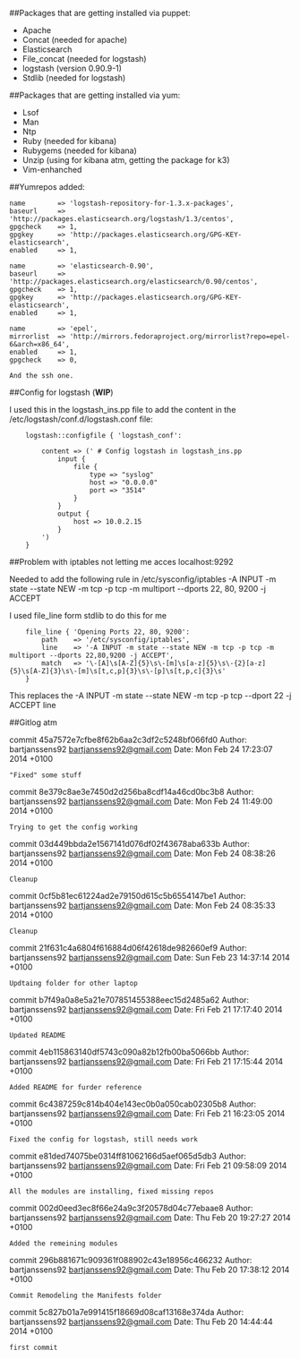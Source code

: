 ##Packages that are getting installed via puppet:

 - Apache
 - Concat 		(needed for apache)
 - Elasticsearch
 - File_concat 	(needed for logstash)
 - logstash     (version 0.90.9-1)
 - Stdlib 		(needed for logstash)

##Packages that are getting installed via yum:

 - Lsof
 - Man
 - Ntp
 - Ruby			(needed for kibana)
 - Rubygems		(needed for kibana)
 - Unzip        (using for kibana atm, getting the package for k3)
 - Vim-enhanched

##Yumrepos added:

	name 		=> 'logstash-repository-for-1.3.x-packages',
 	baseurl 	=> 'http://packages.elasticsearch.org/logstash/1.3/centos',
 	gpgcheck 	=> 1,
 	gpgkey 		=> 'http://packages.elasticsearch.org/GPG-KEY-elasticsearch',
 	enabled 	=> 1,

	name		=> 'elasticsearch-0.90',
	baseurl		=> 'http://packages.elasticsearch.org/elasticsearch/0.90/centos',
	gpgcheck	=> 1,
	gpgkey		=> 'http://packages.elasticsearch.org/GPG-KEY-elasticsearch',
	enabled		=> 1,

	name		=> 'epel',
	mirrorlist	=> 'http://mirrors.fedoraproject.org/mirrorlist?repo=epel-6&arch=x86_64',
	enabled		=> 1,
	gpgcheck	=> 0,
	
	And the ssh one.
	
##Config for logstash (**WIP**)

I used this in the logstash_ins.pp file to add the content in the /etc/logstash/conf.d/logstash.conf file:

```puppet
    logstash::configfile { 'logstash_conf':

        content => (' # Config logstash in logstash_ins.pp
            input {
                file {
                    type => "syslog"
                    host => "0.0.0.0"
                    port => "3514"
                }
            }
            output {
                host => 10.0.2.15
            }
        ')
    }
```

##Problem with iptables not letting me acces localhost:9292

Needed to add the following rule in /etc/sysconfig/iptables
-A INPUT -m state --state NEW -m tcp -p tcp -m multiport --dports 22, 80, 9200 -j ACCEPT

I used file_line form stdlib to do this for me

```puppet
    file_line { 'Opening Ports 22, 80, 9200':
        path    => '/etc/sysconfig/iptables',
        line    => '-A INPUT -m state --state NEW -m tcp -p tcp -m multiport --dports 22,80,9200 -j ACCEPT',
        match   => '\-[A]\s[A-Z]{5}\s\-[m]\s[a-z]{5}\s\-{2}[a-z]{5}\s[A-Z]{3}\s\-[m]\s[t,c,p]{3}\s\-[p]\s[t,p,c]{3}\s'
    }
```

This replaces the -A INPUT -m state --state NEW -m tcp -p tcp --dport 22 -j ACCEPT line

##Gitlog atm

commit 45a7572e7cfbe8f62b6aa2c3df2c5248bf066fd0
Author: bartjanssens92 <bartjanssens92@gmail.com>
Date:   Mon Feb 24 17:23:07 2014 +0100

    "Fixed" some stuff

commit 8e379c8ae3e7450d2d256ba8cdf14a46cd0bc3b8
Author: bartjanssens92 <bartjanssens92@gmail.com>
Date:   Mon Feb 24 11:49:00 2014 +0100

    Trying to get the config working

commit 03d449bbda2e1567141d076df02f43678aba633b
Author: bartjanssens92 <bartjanssens92@gmail.com>
Date:   Mon Feb 24 08:38:26 2014 +0100

    Cleanup

commit 0cf5b81ec61224ad2e79150d615c5b6554147be1
Author: bartjanssens92 <bartjanssens92@gmail.com>
Date:   Mon Feb 24 08:35:33 2014 +0100

    Cleanup

commit 21f631c4a6804f616884d06f42618de982660ef9
Author: bartjanssens92 <bartjanssens92@gmail.com>
Date:   Sun Feb 23 14:37:14 2014 +0100

    Updtaing folder for other laptop

commit b7f49a0a8e5a21e707851455388eec15d2485a62
Author: bartjanssens92 <bartjanssens92@gmail.com>
Date:   Fri Feb 21 17:17:40 2014 +0100

    Updated README

commit 4eb115863140df5743c090a82b12fb00ba5066bb
Author: bartjanssens92 <bartjanssens92@gmail.com>
Date:   Fri Feb 21 17:15:44 2014 +0100

    Added README for furder reference

commit 6c4387259c814b404e143ec0b0a050cab02305b8
Author: bartjanssens92 <bartjanssens92@gmail.com>
Date:   Fri Feb 21 16:23:05 2014 +0100

    Fixed the config for logstash, still needs work

commit e81ded74075be0314ff81062166d5aef065d5db3
Author: bartjanssens92 <bartjanssens92@gmail.com>
Date:   Fri Feb 21 09:58:09 2014 +0100

    All the modules are installing, fixed missing repos

commit 002d0eed3ec8f66e24a9c3f20578d04c77ebaae8
Author: bartjanssens92 <bartjanssens92@gmail.com>
Date:   Thu Feb 20 19:27:27 2014 +0100

    Added the remeining modules

commit 296b881671c909361f088902c43e18956c466232
Author: bartjanssens92 <bartjanssens92@gmail.com>
Date:   Thu Feb 20 17:38:12 2014 +0100

    Commit Remodeling the Manifests folder

commit 5c827b01a7e991415f18669d08caf13168e374da
Author: bartjanssens92 <bartjanssens92@gmail.com>
Date:   Thu Feb 20 14:44:44 2014 +0100

    first commit
